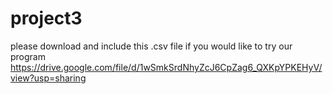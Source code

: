 # project3

please download and include this .csv file if you would like to try our program
https://drive.google.com/file/d/1wSmkSrdNhyZcJ6CpZag6_QXKpYPKEHyV/view?usp=sharing
